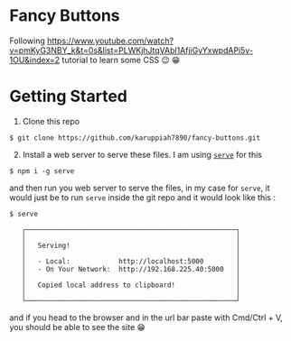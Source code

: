 # Fancy Buttons

Following https://www.youtube.com/watch?v=pmKyG3NBY_k&t=0s&list=PLWKjhJtqVAbl1AfjiGyYxwpdAPi5v-1OU&index=2 tutorial to learn some CSS 😉 😁

# Getting Started

1. Clone this repo

```
$ git clone https://github.com/karuppiah7890/fancy-buttons.git
```

2. Install a web server to serve these files. I am using [`serve`](https://www.npmjs.com/package/serve) for this

```
$ npm i -g serve
```

and then run you web server to serve the files, in my case for `serve`, it would just be to run `serve` inside the git repo and it would look like this :

```
$ serve

   ┌────────────────────────────────────────────────────┐
   │                                                    │
   │   Serving!                                         │
   │                                                    │
   │   - Local:            http://localhost:5000        │
   │   - On Your Network:  http://192.168.225.40:5000   │
   │                                                    │
   │   Copied local address to clipboard!               │
   │                                                    │
   └────────────────────────────────────────────────────┘
```

and if you head to the browser and in the url bar paste with Cmd/Ctrl + V, you should be able to see the site 😁
